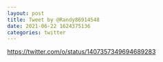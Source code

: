 ```yaml
--- 
layout: post 
title: Tweet by @Randy86914548 
date: 2021-06-22 1624375136 
categories: twitter 
--- 
```

https://twitter.com/o/status/1407357349694689283